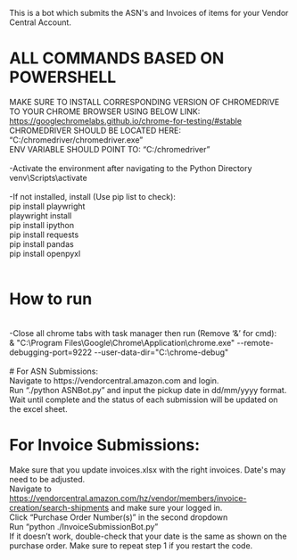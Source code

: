 This is a bot which submits the ASN's and Invoices of items for your Vendor Central Account. 

# ALL COMMANDS BASED ON POWERSHELL<br />
MAKE SURE TO INSTALL CORRESPONDING VERSION OF CHROMEDRIVE TO YOUR CHROME BROWSER USING BELOW LINK:<br />
https://googlechromelabs.github.io/chrome-for-testing/#stable<br />
CHROMEDRIVER SHOULD BE LOCATED HERE: “C:/chromedriver/chromedriver.exe”<br />
ENV VARIABLE SHOULD POINT TO: “C:/chromedriver”<br />
<br />
-Activate the environment after navigating to the Python Directory<br />
venv\Scripts\activate<br />
<br />
-If not installed, install (Use pip list to check):<br />
pip install playwright<br />
playwright install<br />
pip install ipython<br />
pip install requests<br />
pip install pandas<br />
pip install openpyxl<br />
<br />
# How to run <br />
<br />
-Close all chrome tabs with task manager then run (Remove ‘&’ for cmd):<br />
& "C:\Program Files\Google\Chrome\Application\chrome.exe" --remote-debugging-port=9222 --user-data-dir="C:\chrome-debug"<br />
<br />
# For ASN Submissions: <br />
Navigate to https://vendorcentral.amazon.com and login.<br />
Run “./python ASNBot.py” and input the pickup date in dd/mm/yyyy format.<br />
Wait until complete and the status of each submission will be updated on the excel sheet.<br />

# For Invoice Submissions: <br />
Make sure that you update invoices.xlsx with the right invoices. Date's may need to be adjusted.<br />
Navigate to https://vendorcentral.amazon.com/hz/vendor/members/invoice-creation/search-shipments and make sure your logged in.<br />
Click “Purchase Order Number(s)” in the second dropdown<br />
Run “python ./InvoiceSubmissionBot.py”<br />
If it doesn’t work, double-check that your date is the same as shown on the purchase order. Make sure to repeat step 1 if you restart the code.<br />
